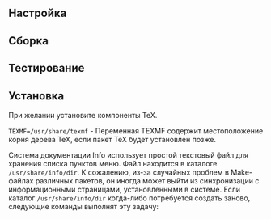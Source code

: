 <pkg :name="'texinfo'" instsize showsbu2></pkg>

## Настройка

<package-script :package="'texinfo'" :type="'configure'"></package-script>

## Сборка

<package-script :package="'texinfo'" :type="'build'"></package-script>

## Тестирование

<package-script :package="'texinfo'" :type="'test'"></package-script>

## Установка

При желании установите компоненты TeX.
<package-script :package="'texinfo'" :type="'install'"></package-script>

`TEXMF=/usr/share/texmf` - Переменная TEXMF содержит местоположение корня дерева TeX, если пакет TeX будет установлен позже.

Система документации Info использует простой текстовый файл для хранения списка пунктов меню. Файл находится в каталоге `/usr/share/info/dir`. К сожалению, из-за случайных проблем в Make-файлах различных пакетов, он иногда может выйти из синхронизации с информационными страницами, установленными в системе. Если каталог `/usr/share/info/dir` когда-либо потребуется создать заново, следующие команды выполнят эту задачу:
<package-script :package="'texinfo'" :type="'postinstall'"></package-script>

<script>
	new Vue({ el: '#main' })
</script>
